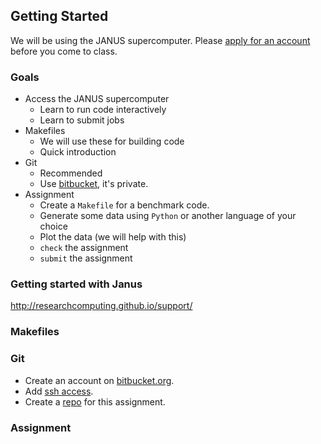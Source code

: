 ## Getting Started

We will be using the JANUS supercomputer.
Please [apply for an account](https://www.rc.colorado.edu/accountrequest) before you come to class.

### Goals

- Access the JANUS supercomputer
  - Learn to run code interactively
  - Learn to submit jobs
- Makefiles
  - We will use these for building code
  - Quick introduction
- Git
  - Recommended
  - Use [bitbucket](https://bitbucket.org/), it's private.
- Assignment
  - Create a `Makefile` for a benchmark code.
  - Generate some data using `Python` or another language of your choice
  - Plot the data (we will help with this)
  - `check` the assignment 
  - `submit` the assignment

### Getting started with Janus

http://researchcomputing.github.io/support/

### Makefiles


### Git

- Create an account on [bitbucket.org](https://bitbucket.org).
- Add [ssh access](https://gist.github.com/mlunacek/6353920).
- Create a [repo](#) for this assignment.

### Assignment



